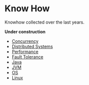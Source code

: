 # Know How

Knowhow collected over the last years.

**Under construction**

* [Concurrency](concurrency.md)
* [Distributed Systems](distributedsys.md)
* [Performance](performance.md)
* [Fault Tolerance](faulttolerance.md)
* [Java](java.md)
* [JVM](jvm.md)
* [OS](os.md)
* [Linux](linux.md)
